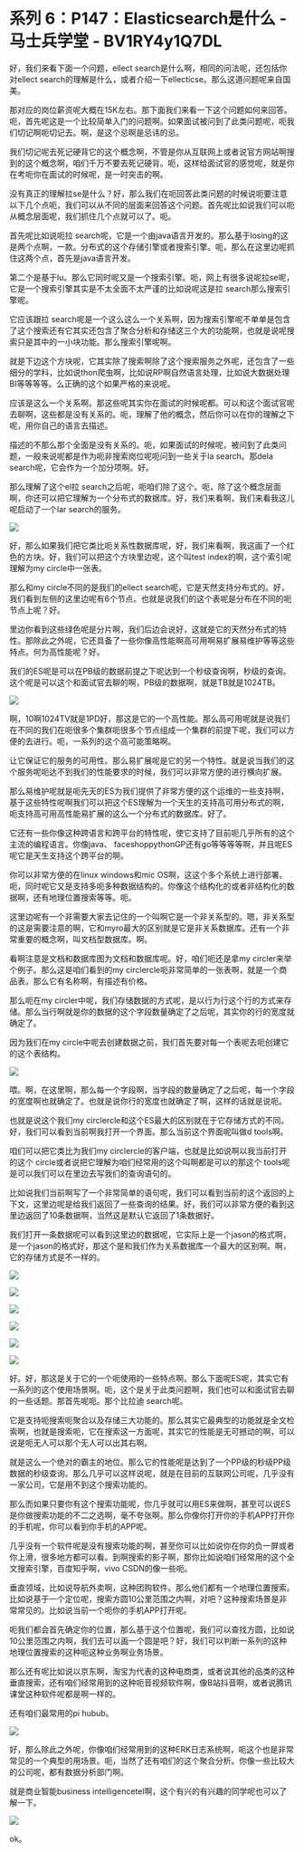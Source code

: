 # 系列 6：P147：Elasticsearch是什么 - 马士兵学堂 - BV1RY4y1Q7DL

好，我们来看下面一个问题，ellect search是什么啊，相同的问法呢，还包括你对ellect search的理解是什么，或者介绍一下ellecticse。那么这道问题呢来自国美。

那对应的岗位薪资呢大概在15K左右。那下面我们来看一下这个问题如何来回答。呃，首先呢这是一个比较简单入门的问题啊。如果面试被问到了此类问题呢，呃我们切记啊呃切记去。啊，是这个忌啊是忌讳的忌。

我们切记呢去死记硬背它的这个概念啊，不管是你从互联网上或者说官方网站啊搜到的这个概念啊，咱们千万不要去死记硬背。呃，这样给面试官的感觉呢，就是你在考呃你在面试的时候呢，是一时突击的啊。

没有真正的理解拉se是什么？好，那么我们在呃回答此类问题的时候说呃要注意以下几个点呃，我们可以从不同的层面来回答这个问题。首先呢比如说我们可以呃从概念层面呢，我们抓住几个点就可以了。呃。

首先呢比如说呃拉 search呢，它是一个由java语言开发的。那么基于losing的这是两个点啊，一款。分布式的这个存储引擎或者搜索引擎。呃，那么在这里边呢抓住这两个点，首先是java语言开发。

第二个是基于lu。那么它同时呢又是一个搜索引擎。呃，网上有很多说呢拉se呢，它是一个搜索引擎其实是不太全面不太严谨的比如说呢这是拉 search那么搜索引擎呢。

它应该跟拉 search呢是一个这么这么一个关系啊，因为搜索引擎呢不单单是包含了这个搜索还有它其实还包含了聚合分析和存储这三个大的功能啊，也就是说呢搜索只是其中的一小块功能。那么搜索引擎呢啊。

就是下边这个方块呢，它其实除了搜索啊除了这个搜索服务之外呢，还包含了一些细分的学科，比如说thon爬虫啊，比如说RP啊自然语言处理，比如说大数据处理BI等等等等。么正确的这个如果严格的来说呢。

应该是这么一个关系啊。那这些呢其实你在面试的时候呢都。可以和这个面试官呢去聊啊，这些都是没有关系的。呃，理解了他的概念，然后你可以在你的理解之下呢，用你自己的语言去描述。

描述的不那么那个全面是没有关系的。呃，如果面试的时候呢，被问到了此类问题，一般来说呢都是作为呃非搜索岗位呢呃问到一些关于la search。那dela search呢，它会作为一个加分项啊。好。

那么理解了这个el拉 search之后呢，呃咱们除了这个。呃，除了这个概念层面啊，你还可以把它理解为一个分布式的数据库。好，我们来看啊，我们来看我这儿呢启动了一个lar search的服务。



![](img/2ca76afac0a8e34193a8ecc97dbfa89b_1.png)

好，那么如果我们把它类比呃关系性数据库呢，好，我们来看啊，我这画了一个红色的方块。好，我们可以把这个方块里边呢，这个叫test index的啊，这个索引呢理解为my circle中一张表。

那么和my circle不同的是我们的ellect search呢，它是天然支持分布式的。好，我们看到左侧的这里边呢有6个节点。也就是说我们的这个表呢是分布在不同的呃节点上呢？好。

里边你看到这些绿色呢是分片啊，我们后边会说好，这就是它的天然分布式的特性。那除此之外呢，它还具备了一些你像高性能啊高可用啊易扩展易维护等等这些特点。何为高性能呢？好。

我们的ES呢是可以在PB级的数据前提之下呢达到一个秒级查询啊，秒级的查询。这个呢是可以这个和面试官去聊的啊，PB级的数据啊，就是TB就是1024TB。



![](img/2ca76afac0a8e34193a8ecc97dbfa89b_3.png)

啊，10啊1024TV就是1PD好，那这是它的一个高性能。那么高可用呢就是说我们在不同的我们在呃很多个集群呃很多个节点组成一个集群的前提下呢，我们可以方便的去进行。呃，一系列的这个高可能策略啊。

让它保证它的服务的可用性。那么易扩展呢是它的另一个特性。就是说当我们的这个服务呢呃达不到我们的性能要求的时候，我们可以非常方便的进行横向扩展。

那么易维护呢就是呃先天的ES为我们提供了非常方便的这个运维的一些支持啊，基于这些特性呢啊我们可以把这个ES理解为一个天生的支持高可用分布式的啊，呃支持高可用高性能易扩展的这么一个分布式的数据库。好了。

它还有一些你像这种跨语言和跨平台的特性呢，使它支持了目前呃几乎所有的这个主流的编程语言。你像java、 faceshoppythonGP还有go等等等等啊，并且呢ES呢它是天生支持这个跨平台的啊。

你可以非常方便的在linux windows和mic OS啊，这这个多个系统上进行部署。呃，同时呢它又是支持多呃多种数据结构的。你像这个结构化的或者非结构化的数据啊，还有地理位置搜索等等。呃。

这里边呢有一个非需要大家去记住的一个叫啊它是一个非关系型的。嗯，非关系型的这是需要注意的啊，它和myro最大的区别就是它是非关系数据库。还有一个非常重要的概念啊，叫文档型数据库。啊。

看啊注意是文档和数据库图为文档和数据库呢。好，咱们呃还是拿my circler来举个例子。那么这是咱们看到的my circlercle呃非常简单的一张表啊，就是一个商品表。那么它有名称啊，有描述有价格。

那么呃在my circler中呢，我们存储数据的方式呢，是以行为行这个行的方式来存储。那么当行啊就是你的数据的这个字段数量确定了之后呢，其实你的行的宽度就确定了。

因为我们在my circle中呢去创建数据之前，我们首先要对每一个表呢去呃创建它的这个表结构。

![](img/2ca76afac0a8e34193a8ecc97dbfa89b_5.png)

喂。啊，在这里啊，那么每一个字段啊，当字段的数量确定了之后呢，每一个字段的宽度啊也就确定了。也就是说你行的宽度也就确定了啊，这样的话就是说呃。

也就是说这个我们my circlercle和这个ES最大的区别就在于它存储方式的不同。好，我们可以看到当前啊我打开一个界面。那么当前这个界面呢叫做d tools啊。

咱们可以把它类比为我们my circlercle的客户端，也就是比如说啊以我当前打开的这个 circle或者说把它理解为咱们经常用的这个叫啊都是可以的那这个 tools呢是可以我们可以在里边去写我们的查询语句的。

比如说我们当前啊写了一个非常简单的语句呢，我们可以看到当前的这个返回的上下文，这里边呢是给我们返回了一些查询的结果。好，我们可以非常方便的看到这里边返回了10条数据啊，当然这是默认它返回了1条数据好。

我们打开一条数据呢可以看到这里边的数据呢，它实际上是一个jason的格式啊，是一个jason的格式好，那这个是和我们作为关系数据库一个最大的区别啊。啊，它的存储方式是不一样的。



![](img/2ca76afac0a8e34193a8ecc97dbfa89b_7.png)

![](img/2ca76afac0a8e34193a8ecc97dbfa89b_8.png)

![](img/2ca76afac0a8e34193a8ecc97dbfa89b_9.png)

![](img/2ca76afac0a8e34193a8ecc97dbfa89b_10.png)

![](img/2ca76afac0a8e34193a8ecc97dbfa89b_11.png)

![](img/2ca76afac0a8e34193a8ecc97dbfa89b_12.png)

好。好，那这是关于它的一个呃使用的一些特点啊。那么下面呢ES呢，其实它有一系列的这个使用场景啊。呃，这个是关于此类问题啊，我们也可以和面试官去聊的一些话题。那首先呢呃。那个比拉迪 search呢。

它是支持呃搜索呃聚合以及存储三大功能的。那么其实它最典型的功能就是全文检索啊，也就是搜索呃，它在搜索这一方面呢，其实它的性能是无可撼动的啊，可以说是呃无人可以那个无人可以出其右啊。

就是这么一个绝对的霸主的地位。那么它的性能呢是达到了一个PP级的秒级PP级数据的秒级查询。那么几乎可以这样说呢，就是在目前的互联网公司呢，几乎没有一家公司，它是用不到这个搜索功能的。

那么而如果只要你有这个搜索功能呢，你几乎就可以用ES来做啊，甚至可以说ES是你做搜索功能的不二之选啊，毫不夸张啊。那么你像你打开你的手机APP打开你的手机呢，你可以看到你手机的APP呢。

几乎没有一个软件呢是没有搜索功能的啊，甚至你可以比如说你在你的负一屏或者你上滑，很多地方都可以看。到啊搜索的影子啊，那你比如说咱们经常用的这个全文搜索引擎，百度知乎啊，vivo CSDN的像一些呃。

垂直领域，比如说导航外卖啊，这种团购软件。那么他们都有一个地理位置搜索。比如说基于一个定位呢，搜索方圆10公里范围之内啊，对吧？这种搜索场景是非常常见的。比如说当前一个呃你的手机APP打开呢。

呃我们都会首先确定你的位置，那么基于这个位置呢，我们可以查找方圆，比如说10公里范围之内啊，我们去可以画一个圆是吧？好，我们可以判断一系列的这种地理位置搜索的这种呃这种业务啊业务场景。

那么还有呢比如说以京东啊，淘宝为代表的这种电商类，或者说其他的品类的这种垂直搜索，还有咱们经常用到的这种呃音视频软件啊，像B站抖音啊，或者说腾讯课堂这种软件呢都是啊一样的。

还有咱们最常用的pi hubub。

![](img/2ca76afac0a8e34193a8ecc97dbfa89b_14.png)

好，那么除此之外呢，你像咱们经常用到的这种ERK日志系统啊，呃这个也是非常常见的一个典型的用场景。呃，当然了还有咱们的这个聚合分析。你像一些比较大的公司呢，都有数据分析部门啊。

就是商业智能business intelligencetel啊，这个有兴的有兴趣的同学呢也可以了解一下。



![](img/2ca76afac0a8e34193a8ecc97dbfa89b_16.png)

ok。